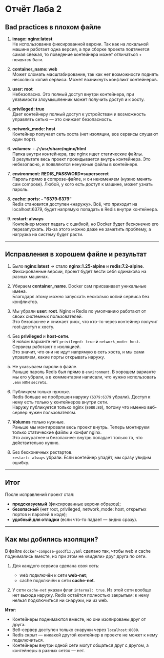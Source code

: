 # Отчёт Лаба 2

## Bad practices в плохом файле

1. **image: nginx:latest**  
   Не использование фиксированной версии. Так как на локальной машине работает одна версия, а при сборке проекта подтянется самая свежая, то поведение контейнера может отличаться + появятся баги.  

2. **container_name: web**  
   Может сломать масштабирование, так как нет возможности поднять несколько копий сервиса. Может возникнуть конфликт контейнеров.  

3. **user: root**  
   Небезопасно. Это полный доступ внутри контейнера, при уязвимости злоумышленник может получить доступ и к хосту.  

4. **privileged: true**  
   Дает контейнеру полный доступ к устройствам и возможность управлять сетью — это снижает безопасность.  

5. **network_mode: host**  
   Контейнер получает сеть хоста (нет изоляции, все сервисы слушают один порт).  

6. **volumes: - ./:/usr/share/nginx/html**  
   Папка внутри контейнера, где nginx ищет статические файлы.  
   В результате весь проект прокидывается внутрь контейнера. Это небезопасно, и появляются ненужные файлы в контейнере.  

7. **environment: REDIS_PASSWORD=supersecret**  
   Пароль прямо в compose-файле, и он неизменяем (нужно менять сам compose). Любой, у кого есть доступ к машине, может узнать пароль.  

8. **cache: ports: - "6379:6379"**  
   Redis становится доступен «наружу». Всё, что приходит на localhost:6379, будет напрямую попадать в Redis внутри контейнера.  

9. **restart: always**  
   Контейнер может падать с ошибкой, но Docker будет бесконечно его перезапускать. Из-за этого можно даже не заметить проблему, а нагрузка на систему будет расти.  

---

## Исправления в хорошем файле и результат

1. Было **nginx:latest** → стало **nginx:1.25-alpine** и **redis:7.2-alpine**.  
   Фиксированные версии, проект будет вести себя одинаково на разных машинах.  

2. Убираем **container_name**. Docker сам присваивает уникальные имена.  
   Благодаря этому можно запускать несколько копий сервиса без конфликтов.  

3. Мы убрали **user: root**. Nginx и Redis по умолчанию работают от своих системных пользователей.  
   Это безопаснее и снижает риск, что кто-то через контейнер получит root-доступ к хосту.  

4. Без **privileged** и **host-сети**.  
   В новом варианте нет `privileged: true` и `network_mode: host`. Сервисы работают с изоляцией.  
   Это значит, что они не идут напрямую в сеть хоста, и мы сами управляем, какие порты открывать наружу.  

5. Не указываем пароли в файле.  
   Раньше пароль Redis был прямо в `environment`. В хорошем варианте мы его убрали, а в комментарии написали, что нужно использовать `.env` или `secrets`.  

6. Публикуем только нужные.  
   Redis больше не проброшен наружу (`6379:6379` убрали). Доступ к нему есть только у контейнеров внутри сети.  
   Наружу публикуется только nginx (`8080:80`), потому что именно веб-сервер нужен пользователям.  

7. **Volumes** только нужные.  
   Раньше мы монтировали весь проект внутрь. Теперь монтируем только статические файлы и конфиг nginx.  
   Это аккуратнее и безопаснее: внутрь попадает только то, что действительно нужно.  

8. Без бесконечных рестартов.  
   `restart: always` убрали. Если контейнер упадёт, мы сразу увидим ошибку.  

---

## Итог

После исправлений проект стал:  

- **предсказуемый** (фиксированные версии образов);  
- **безопасный** (нет root, privileged, network_mode: host, открытых портов и паролей в коде);  
- **удобный для отладки** (если что-то падает — видно сразу).  

---

## Как мы добились изоляции?

В файле `docker-compose-goodfix.yaml` сделано так, чтобы web и cache поднимались вместе, но при этом не «видели» друг друга по сети.  

1. Для каждого сервиса сделана своя сеть:  
   - web подключён к сети **web-net**;  
   - cache подключён к сети **cache-net**.  

2. У сети `cache-net` указан флаг `internal: true`. Из этой сети вообще нет выхода наружу. Redis остаётся полностью закрытым: к нему нельзя подключиться ни снаружи, ни из web.  

**Итог:**  
- Контейнеры поднимаются вместе, но они изолированы друг от друга.  
- Веб-сервер доступен только снаружи через `localhost:8080`.  
- Redis скрыт — никакой другой контейнер в проекте не может к нему подключиться.  
- Контейнеры внутри одной сети могут общаться друг с другом, а контейнеры в разных сетях — нет.  
